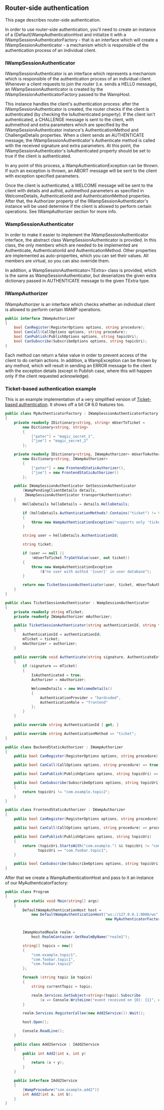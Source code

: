 ## Router-side authentication

 This page describes router-side authentication.

In order to use router-side authentication, you'll need to create an instance of a (Default)WampAuthenticationHost and initialize it with a IWampSessionAuthenticatorFactory - that is an interface which will create a IWampSessionAuthenticator - a mechanism which is responsible of the authentication process of an individual client.

### IWampSessionAuthenticator

IWampSessionAuthenticator is an interface which represents a mechanism which is responsible of the authentication process of an individual client. Whenever a client requests to join the router (i.e. sends a HELLO message), an IWampSessionAuthenticator is created by the IWampSessionAuthenticatorFactory passed to the WampHost.

This instance handles the client's authentication process: after the IWampSessionAuthenticator is created, the router checks if the client is authenticated (by checking the IsAuthenticated property). If the client isn't authenticated, a CHALLENGE message is sent to the client, with authmethod and extra parameters which are specified by the IWampSessionAuthenticator instance's AuthenticationMethod and ChallengeDetails properties. When a client sends an AUTHENTICATE message, the IWampSessionAuthenticator's Authenticate method is called with the received signature and extra parameters. At this point, the IWampSessionAuthenticator's IsAuthenticated property should be set to true if the client is authenticated.

In any point of this process, a WampAuthenticationException can be thrown. If such an exception is thrown, an ABORT message will be sent to the client with exception specified parameters.

Once the client is authenticated, a WELCOME message will be sent to the client with details and authid, authmethod parameters as specified in WelcomeDetails, AuthenticationId and AuthenticationMethod properties. After that, the Authorizer property of the IWampSessionAuthenticator's instance will be used determine if the client is allowed to perform certain operations. See IWampAuthorizer section for more info.

### WampSessionAuthenticator

In order to make it easier to implement the IWampSessionAuthenticator interface, the abstract class WampSessionAuthenticator is provided. In this class, the only members which are needed to be implemented are Authenticate, AuthenticationId and AuthenticationMethod. Other properties are implemented as auto-properties, which you can set their values. All members are virtual, so you can also override them.

In addition, a WampSessionAuthenticator&lt;TExtra&gt; class is provided, which is the same as WampSessionAuthenticator, but deserializes the given extra dictionary passed in AUTHENTICATE message to the given TExtra type.

### IWampAuthorizer

IWampAuthorizer is an interface which checks whether an individual client is allowed to perform certain WAMP operations.

```csharp
public interface IWampAuthorizer
{
    bool CanRegister(RegisterOptions options, string procedure);
    bool CanCall(CallOptions options, string procedure);
    bool CanPublish(PublishOptions options, string topicUri);
    bool CanSubscribe(SubscribeOptions options, string topicUri);
}

```

Each method can return a false value in order to prevent access of the client to do certain actions. In addition, a WampException can be thrown by any method, which will result in sending an ERROR message to the client with the exception details (except in Publish case, where this will happen only if the client requested acknowledge).

### Ticket-based authentication example

This is an example implementation of a very simplified version of [Ticket-based authentication](https://github.com/tavendo/WAMP/blob/master/spec/advanced/ticket-authentication.md). It shows off a bit C# 6.0 features too.

```csharp
public class MyAuthenticatorFactory : IWampSessionAuthenticatorFactory
{
    private readonly IDictionary<string, string> mUserToTicket =
        new Dictionary<string, string>
        {
            ["peter"] = "magic_secret_1",
            ["joe"] = "magic_secret_2"
        };

    private readonly IDictionary<string, IWampAuthorizer> mUserToAuthorizer =
        new Dictionary<string, IWampAuthorizer>
        {
            ["peter"] = new FrontendStaticAuthorizer(),
            ["joe"] = new FrontendStaticAuthorizer()
        };

    public IWampSessionAuthenticator GetSessionAuthenticator
        (WampPendingClientDetails details,
         IWampSessionAuthenticator transportAuthenticator)
    {
        HelloDetails helloDetails = details.HelloDetails;

        if (helloDetails.AuthenticationMethods?.Contains("ticket") != true)
        {
            throw new WampAuthenticationException("supports only 'ticket' authentication");
        }

        string user = helloDetails.AuthenticationId;

        string ticket;

        if (user == null ||
            !mUserToTicket.TryGetValue(user, out ticket))
        {
            throw new WampAuthenticationException
                ($"no user with authid '{user}' in user database");
        }

        return new TicketSessionAuthenticator(user, ticket, mUserToAuthorizer[user]);
    }
}

public class TicketSessionAuthenticator : WampSessionAuthenticator
{
    private readonly string mTicket;
    private readonly IWampAuthorizer mAuthorizer;

    public TicketSessionAuthenticator(string authenticationId, string ticket, IWampAuthorizer authorizer)
    {
        AuthenticationId = authenticationId;
        mTicket = ticket;
        mAuthorizer = authorizer;
    }

    public override void Authenticate(string signature, AuthenticateExtraData extra)
    {
        if (signature == mTicket)
        {
            IsAuthenticated = true;
            Authorizer = mAuthorizer;

            WelcomeDetails = new WelcomeDetails()
            {
                AuthenticationProvider = "hardcoded",
                AuthenticationRole = "frontend"
            };
        }
    }

    public override string AuthenticationId { get; }

    public override string AuthenticationMethod => "ticket";
}

public class BackendStaticAuthorizer : IWampAuthorizer
{
    public bool CanRegister(RegisterOptions options, string procedure) => true;

    public bool CanCall(CallOptions options, string procedure) => true;

    public bool CanPublish(PublishOptions options, string topicUri) => true;

    public bool CanSubscribe(SubscribeOptions options, string topicUri)
    {
        return topicUri != "com.example.topic2";
    }
}

public class FrontendStaticAuthorizer : IWampAuthorizer
{
    public bool CanRegister(RegisterOptions options, string procedure) => false;

    public bool CanCall(CallOptions options, string procedure) => procedure == "com.example.add2";

    public bool CanPublish(PublishOptions options, string topicUri)
    {
        return (topicUri.StartsWith("com.example.") && topicUri != "com.example.topic2") ||
               topicUri == "com.foobar.topic1";
    }

    public bool CanSubscribe(SubscribeOptions options, string topicUri) => false;
}
```

After that we create a WampAuthenticationHost and pass to it an instance of our MyAuthenticatorFactory:

```csharp
public class Program
{
    private static void Main(string[] args)
    {
        DefaultWampAuthenticationHost host =
            new DefaultWampAuthenticationHost("ws://127.0.0.1:8080/ws",
                                              new MyAuthenticatorFactory());


        IWampHostedRealm realm =
            host.RealmContainer.GetRealmByName("realm1");

        string[] topics = new[]
        {
            "com.example.topic1",
            "com.foobar.topic1",
            "com.foobar.topic2"
        };

        foreach (string topic in topics)
        {
            string currentTopic = topic;

            realm.Services.GetSubject<string>(topic).Subscribe
                (x => Console.WriteLine("event received on {0}: {1}", currentTopic, x));
        }

        realm.Services.RegisterCallee(new Add2Service()).Wait();

        host.Open();

        Console.ReadLine();
    }

    public class Add2Service : IAdd2Service
    {
        public int Add2(int x, int y)
        {
            return (x + y);
        }
    }

    public interface IAdd2Service
    {
        [WampProcedure("com.example.add2")]
        int Add2(int a, int b);
    }
}
```

